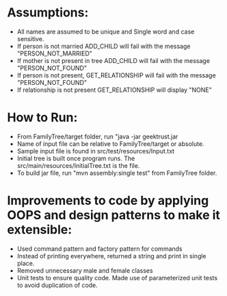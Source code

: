 # Assumptions:
  * All names are assumed to be unique and Single word and case sensitive. 
  * If person is not married ADD_CHILD will fail with the message "PERSON_NOT_MARRIED"
  * If mother is not present in tree ADD_CHILD will fail with the message "PERSON_NOT_FOUND"
  * If person is not present, GET_RELATIONSHIP will fail with the message "PERSON_NOT_FOUND"
  * If relationship is not present GET_RELATIONSHIP will display "NONE"


# How to Run:
  * From FamilyTree/target folder, run "java -jar geektrust.jar <InputFile>
  * Name of input file can be relative to FamilyTree/target or absolute.
  * Sample input file is found in src/test/resources/Input.txt
  * Initial tree is built once program runs. The src/main/resources/InitialTree.txt is the file.
  * To build jar file, run "mvn assembly:single test" from FamilyTree folder.

# Improvements to code by applying OOPS and design patterns to make it extensible:
  * Used command pattern and factory pattern for commands
  * Instead of printing everywhere, returned a string and print in single place.
  * Removed unnecessary male and female classes
  * Unit tests to ensure quality code. Made use of parameterized unit tests to avoid duplication of code.




